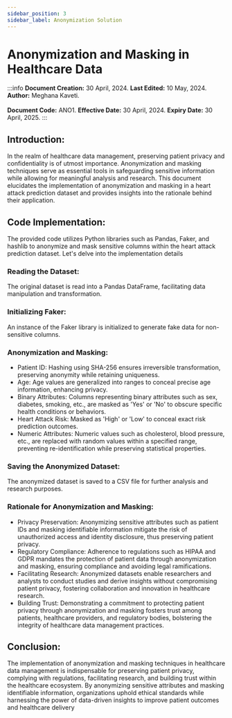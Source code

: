 ```yaml
---
sidebar_position: 3
sidebar_label: Anonymization Solution
---
```


# Anonymization and Masking in Healthcare Data

:::info
**Document Creation:** 30 April, 2024. **Last Edited:** 10 May, 2024. **Author:** Meghana Kaveti.
<br></br> **Document Code:** ANO1. **Effective Date:** 30 April, 2024. **Expiry Date:** 30 April, 2025.
:::

## Introduction:

In the realm of healthcare data management, preserving patient privacy and confidentiality is
of utmost importance. Anonymization and masking techniques serve as essential tools in
safeguarding sensitive information while allowing for meaningful analysis and research. This
document elucidates the implementation of anonymization and masking in a heart attack
prediction dataset and provides insights into the rationale behind their application.

## Code Implementation:

The provided code utilizes Python libraries such as Pandas, Faker, and hashlib to anonymize
and mask sensitive columns within the heart attack prediction dataset. Let's delve into the implementation details

### Reading the Dataset:

The original dataset is read into a Pandas DataFrame, facilitating data
manipulation and transformation.

### Initializing Faker:

An instance of the Faker library is initialized to generate fake data for non-sensitive columns.

### Anonymization and Masking:

- Patient ID: Hashing using SHA-256 ensures irreversible transformation, preserving
  anonymity while retaining uniqueness.
- Age: Age values are generalized into ranges to conceal precise age information, enhancing
  privacy.
- Binary Attributes: Columns representing binary attributes such as sex, diabetes, smoking,
  etc., are masked as 'Yes' or 'No' to obscure specific health conditions or behaviors.
- Heart Attack Risk: Masked as 'High' or 'Low' to conceal exact risk prediction outcomes.
- Numeric Attributes: Numeric values such as cholesterol, blood pressure, etc., are replaced
  with random values within a specified range, preventing re-identification while preserving
  statistical properties.

### Saving the Anonymized Dataset:

The anonymized dataset is saved to a CSV file for further analysis and research purposes.

### Rationale for Anonymization and Masking:

- Privacy Preservation: Anonymizing sensitive attributes such as patient IDs and masking
  identifiable information mitigate the risk of unauthorized access and identity disclosure, thus
  preserving patient privacy.
- Regulatory Compliance: Adherence to regulations such as HIPAA and GDPR mandates the
  protection of patient data through anonymization and masking, ensuring compliance and
  avoiding legal ramifications.
- Facilitating Research: Anonymized datasets enable researchers and analysts to conduct
  studies and derive insights without compromising patient privacy, fostering collaboration and
  innovation in healthcare research.
- Building Trust: Demonstrating a commitment to protecting patient privacy through
  anonymization and masking fosters trust among patients, healthcare providers, and regulatory
  bodies, bolstering the integrity of healthcare data management practices.

## Conclusion:

The implementation of anonymization and masking techniques in healthcare data
management is indispensable for preserving patient privacy, complying with regulations,
facilitating research, and building trust within the healthcare ecosystem. By anonymizing
sensitive attributes and masking identifiable information, organizations uphold ethical
standards while harnessing the power of data-driven insights to improve patient outcomes and
healthcare delivery

